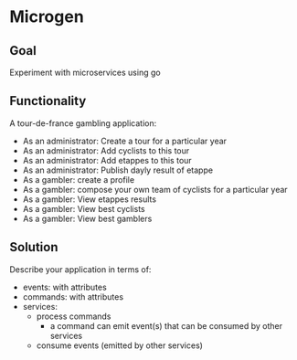 # Microgen

## Goal
Experiment with microservices using go

## Functionality
A tour-de-france gambling application:
- As an administrator: Create a tour for a particular year
- As an administrator: Add cyclists to this tour
- As an administrator: Add etappes to this tour
- As an administrator: Publish dayly result of etappe
- As a gambler: create a profile 
- As a gambler: compose your own team of cyclists for a particular year
- As a gambler: View etappes results
- As a gambler: View best cyclists
- As a gambler: View best gamblers

## Solution
Describe your application in terms of:
 - events: with attributes
 - commands: with attributes
 - services:
    - process commands
        - a command can emit event(s) that can be consumed by other services
    - consume events (emitted by other services)
